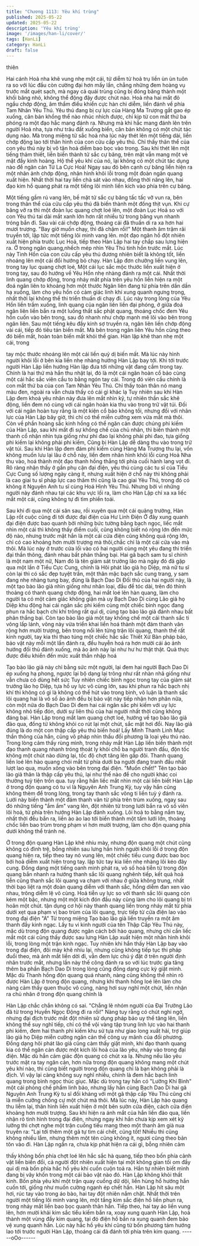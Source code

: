 ```yaml
---
title: "Chương 1113: Yêu khí trùng"
published: 2025-05-22
updated: 2025-05-22
description: 'Yêu khí trùng'
image: '/images/han-li/cover/'
tags: [HanLi]
category: HanLi
draft: false
---
```


thiên

Hai cánh Hoả nha khẽ vung nhẹ một cái, tử diễm từ hoả trụ liền
ùn ùn tuôn ra so với lúc đầu còn cường đại hơn mấy lần, chẳng
những đem hoàng vụ trước mắt quét sạch, mà ngay cả quái trùng
cũng bị đóng băng thành một khối băng nhỏ, không thể động đậy
được chút nào.
Hoả nha hai mắt đỏ ngầu chớp động, âm thầm điều khiển cực
hàn chi diễm, liền đánh về phía Tam Nhãn Yêu Thú.
Yêu thú đang bị cự lực của Hàng Ma Trượng gắt gao ép xuống,
căn bản khổng thể nào nhúc nhích được, chỉ kịp từ con mắt thứ
ba phóng ra một đạo hắc mang đánh ra.
Nhưng mà khi hắc mang đánh lên trên người Hoả nha, tựa như
trâu đất xuống biển, căn bản không có một chút tác dụng nào.
Mà trong miệng tử sắc hoả nha lúc này thét lên một tiếng dài, liền
chớp động lao tới thân hình của con cửu cấp yêu thú.
Chỉ thấy thân thể của con yêu thú này bị vô tận hoả diễm bao bọc
vào trong. Sau khi thét lên một tiếng thảm thiết, liền biến thành tử
sắc cự băng, trên mặt vẫn mang một vẻ mặt đầy kinh hoảng.
Hộ thể yêu khí của nó, lại không có một chút tác dụng nào để
ngăn cản Tử La Cực Hoả!
Ngay sau đó bên cạnh cự băng liền hiện ra một nhân ảnh chớp
động, nhân hình khôi lỗi trong một đoàn ngân quang xuất hiện.
Nhất thời hai tay liền chà sát vào nhau, đồng thời nâng lên, hai
đạo kim hồ quang phát ra một tiếng lôi minh liền kích vào phía
trên cự băng.

Một tiếng gầm rú vang lên, bề mặt tử sắc cự băng tấc tấc vỡ vun
ra, bên trong thân thể của cửu cấp yêu thú đã biến thành một
đống thịt vụn. Khi cự băng vỡ ra thì một đoàn lục quang chợt loé
lên, một đoàn Lục Hoả so với con Yêu thú tai dài mắt xanh lớn
hơn rất nhiều từ trong băng vụn nhanh tróng bắn đi. Sau vài cái
chớp động, thoáng cái đã thuấn di ra xa hơn hai mươi trượng.
"Bay giờ muốn chạy, thì đã chậm rồi!"
Một thanh âm trậm rãi truyền tới, lập tức một tiếng lôi minh vang
lên. một đạo ngân hồ đột nhiên xuất hiện phía trước Lục Hoả, tiếp
theo Hàn Lập hai tay chắp sau lưng hiện ra.
Ở trong ngân quang,nhếch mép nhìn Yêu Thú tinh hồn trước mắt.
Lúc này Tinh Hồn của con cửu cấp yêu thú đương nhiên biết là
không tốt, liền nhoáng lên một cái đổi hướng bỏ chạy. Hàn Lập
đơn chưởng liền vung lên, trong tay lục quang chợt loé,
Một cái lục sắc mộc thước liền xuất hiện ở trong tay, sau đó
hướng về Yêu Hồn nhẹ nhàng đánh ra một cái. Nhất thời linh
quang chớp động, trong nháy mắt phía trên yêu hồn liền hiện ra
một đoá ngân liên to khoảng hơn một thước
Ngân liên đang từ phía trên dần dần hạ xuống, làm cho yêu hồn
có cảm giác linh khí xung quanh ngưng trọng, nhất thời lại không
thể thi triển thuấn di chạy đi.
Lúc này trong lòng của Yêu Hồn liền trầm xuống, linh quang của
ngân liên liền đại phóng, ở giữa đoá ngân liên liền bắn ra một
luồng thất sắc phật quang, thoáng chốc đem Yêu hồn cuốn vào
bên trong, sau đó nhanh như chớp mạnh mẽ lôi vào bên trong
ngân liên.
Sau một tiếng kêu đầy kinh sợ truyền ra, ngân liên liền chớp động
vài cái, tiếp đó tiêu tán biến mất.
Mà bên trong ngân liên Yêu hồn cũng theo đó biến mất, hoàn
toàn biến mất khỏi thế gian. Hàn lập khẽ than nhẹ một cái, trong

tay mộc thước nhoáng lên một cái liền quỷ dị biến mất.
Mà lúc này hình người khôi lỗi ở bên kia liền nhẹ nhàng hướng
Hàn Lập bay tới. Khi tới trước người Hàn Lập liền hướng Hàn lập
đưa tới những vật đang cầm trong tay.
Chính là hai thứ mà hắn thu nhặt lại, đó là một cái ngân hoàn cổ
bảo cùng một cái hắc sắc viên cầu to bằng ngón tay cái. Trong đó
viên cầu chính là con mắt thứ ba của con Tam Nhãn Yêu Thú.
Chỉ thấy toàn thân nó mang màu đen, ngoài ra vẫn chưa thấy có
cái gì khác lạ
Tuy nhiên sau khi Hàn Lập đem khoả yêu nhãn này đưa lên mắt
nhìn kỹ, tự nhiên thần sắc khẽ động, liền đem nó cùng với cái
ngân hoàn kia thu vào trong trữ vật túi.
Đối với cái ngân hoàn tuy rằng là một kiện cổ bảo không tồi,
nhưng đối với nhãn lực của Hàn Lập bây giờ, thì chỉ có thể miễn
cưỡng xem vừa mắt mà thôi.
Còn về phần hoàng sắc kinh hồng có thể ngăn cản được chúng
phi kiếm của Hàn Lập, sau khi mất đi sự khống chế của chủ nhân,
thì biến thành một thanh cổ nhận nhìn tựa giống như phi đao lại
không phải phi đao, tựa giống phi kiếm lại không phải phi kiếm,
Cũng bị Hàn Lập dễ dàng thu vào trong trữ vật túi.
Sau khi Hàn lập đem đám phi kiếm cùng Hàng Ma Trượng thu lại,
vốn không muốn lưu lại lâu ở chỗ này, liền đem nhân hình khôi lỗi
cùng Hoả Nha thu vào, hoá thành một đạo thanh hồng thẳng tới
phía cuối hành lang vọt đi.
Rõ ràng nhận thấy ở gần phụ cận đại điện, yêu thú cùng các tu sĩ
của Tiểu Cực Cung số lượng ngày càng ít, nhưng xuất hiện ở chỗ
này thì không phải là cao giai tu sĩ pháp lực cao thâm thì cũng là
cao giai Yêu Thú, trong đó có không ít Nguyên Anh tu sĩ cùng
Hoá Hình Yêu Thú. Nhưng bởi vì những người này đánh nhau tại
các khu vực lối ra, làm cho Hàn Lập chỉ xa xa liếc mắt một cái,
cũng không tự đi tìm phiền toái.

Sau khi đi qua một cái sân sau, rồi xuyên qua một cái quảng
trường, Hàn Lập rốt cuộc cũng đi tới được đại điện của Hư Linh
Điện
Ở đây xung quanh đại điện được bao quanh bởi những bức
tường bằng bạch ngọc, liếc mắt nhìn một cái thì không thấy điểm
cuối, cũng không biết nó rộng lớn đến mức độ nào, nhưng trước
mặt hắn là một cái cửa điện cũng không quá rộng lớn, chỉ có cao
khoảng hơn mười trượng mà thôi,chắc chỉ là một cái cửa vào mà
thôi.
Mà lúc này ở trước cửa lối vào có hai người cùng một yêu đang
thi triển đại thần thông, đánh nhau bất phân thắng bại.
Hai gã bạch sam tu sĩ chính là một nam một nữ, Nam đó là tên
giám sát trưởng lão mà ngày đó đã gặp qua một lần ở Tiểu Cực
Cung, chính là Hôi phát lão giả họ Diệp, mà nữ tu sĩ còn lại thì có
sắc đẹp tuyệt trần, một thân mặc bạch sắc cung trang, y sam
đang nhẹ nhàng tung bay, đúng là Bạch Dao Di
Đối thủ của hai người này, là một tạo bào lão giả nhìn giống như
nhân loại, đầu để tóc dài, trên đó thỉnh thoảng có thanh quang
chớp động, hai mắt loé lên hàn quang, làm cho người ta có một
cảm giác không giận mà uy
Bạch Dao Di cùng Lão giả họ Diệp khu động hai cái ngân sắc phi
kiếm cùng một chiếc bình ngọc đang phun ra hắc bạch chi khí
trông rất quỉ dị, cùng tạo bào lão giả đánh nhau bất phân thắng
bại.
Còn tạo bào lão giả một tay khống chế một cái thanh sắc ti võng
lấp lánh, võng này vừa triển khai liền hoá thành một đám thanh
vân rộng hơn mười trượng, bên trong nổi lên từng trận lôi quang,
thanh thế rất kinh người, tay kia thì thao túng một chiếc hắc sắc
Thiết Xử Bàn pháp bảo, bảo vật này mỗi một lần đánh ra, đều
huyễn hoá ra hơn mười cái ảo ảnh hướng đối thủ đánh xuống,
mà ảo ảnh này lại như hư hư thật thật. Quả thực được điều khiển
đến mức xuất thần nhập hoá

Tạo bào lão giả này chỉ bằng sức một người, lại đem hai người
Bạch Dao Di ép xuống hạ phong, ngược lại bộ dạng lại trông như
rất nhàn nhã giống như vẫn chưa có dùng hết sức
Tuy nhiên chiếc bình ngọc trong tay của giám sát trưởng lão họ
Diệp, tựa hồ uy lực vô cùng lớn, sau khi phun ra hắc bạch nhị khí
thì không có gì là không có thể hút vào trong bình, vô luận là
thanh sắc lôi quang hai là vô số ảo ảnh đều bị bảo vật này tiếp
nhận hơn phân nữa, còn một nửa do Bạch Dao Di đem hai cái
ngân sắc phi kiếm với uy lực không nhỏ tiếp đón, dưới sự liên thủ
của hai người nhất thời cũng không đáng bại.
Hàn Lập trong mắt lam quang chợt loé, hướng về tạo bào lão giả
đảo qua, đồng tử không khỏi co rút lại một chút, sắc mặt hơi đổi.
Nay lão giả đúng là do một con thập cấp yêu thú biến hoá! Lấy
Minh Thanh Linh Mục thần thông của hắn, cũng vô pháp nhìn
thấu đối phương là loại yêu thú nào.
Trong lòng cảm thấy rùng mình, trong nháy mắt Hàn Lập liền biến
thành một đạo thanh quang nhanh tróng thoát ly khỏi chỗ ba
người tranh đấu, độn tốc không một chút nào dừng lại, tốc độ
chợt tăng lên gấp đôi. Thanh quang liền loé lên hào quang chói
mắt từ phía dưới ba người đang tranh đấu nhất lượt lao qua,
muốn xông vào bên trong đại điện.
"Muốn chết!" Tên tạo bào lão giả thân là thập cấp yêu thú, lại như
thế nào để cho người khác coi thường tuỳ tiện trốn qua. tuy rằng
hắn liếc mắt nhìn một cái liền biết Hàn Lập ở trong độn quang có
tu vi là Nguyên Anh Trung Kỳ, tuy vậy hắn cũng không thèm để
trong lòng, trong tay thanh sắc võng ti liền tuỳ ý đánh ra.
Lưới này biến thành một đám thanh vân từ phía trên trùm xuống,
ngay sau đó những tiếng "ầm ầm" vang lên, đột nhiên từ trong
lưới bắn ra vô số viên lôi hoả, từ phía trên hướng Hàn Lập đánh
xuống. Lôi hoả to bằng nắm tay, nhất thời đều bắn ra, liền ào ào
lao tới biến thành một tấm lưới lớn, thoáng chốc liền bao trùm
trong phạm vi hơn mười trượng, làm cho độn quang phía dưới
không thể tránh né.

Ở trong độn quang Hàn Lập khẽ nhíu mày, nhưng độn quang một
chút cũng không có đình trệ, bỗng nhiên sau lưng hắn hình người
khôi lỗi ở trong độn quang hiện ra, tiếp theo tay nó vung lên, một
chiếc tiểu cung được bao bọc bởi hoả diễm xuất hiện trong tay.
lập tức tay kia liền nhẹ nhàng lôi kéo đây cung.
Đồng dạng một tiếng oanh minh phát ra, vô số hoả tiễn từ trong
độn quang bắn nhanh ra hướng thanh sắc lôi quang nghênh tiếp,
kết quả hoả tiễn cũng thanh sắc lôi quang va chạm với nhau ở
giữa không trung, nhất thời bạo liệt ra một đoàn quang diễm với
thanh sắc, hồng diễm đan xen vào nhau, trông diễm lệ vô cùng.
Hoả tiễn uy lực so với thanh sắc lôi quang còn kém một bậc,
nhưng một một kích đón đầu này cũng làm cho lôi quang bị trì
hoãn một chút. tận dụng cơ hội này thanh quang liền trong nháy
mắt từ phía dưới xẹt qua phạm vị bao trùm của lôi quang, trực
tiếp từ cửa điện lao vào trong đại điện
"A"
Từ trong miệng Tạo bào lão giả liền truyền ra một âm thanh đầy
kinh ngạc.
Lấy tu vi kinh người của tên Thập Cấp Yêu Thú này, mặc dù trong
độn quang được ngăn cách bởi hào quang, nhưng chỉ cần liếc
mắt một cái cũng thấy được sau lưng Hàn Lập xuất hiện một
nhân hình khôi lỗi, trong lòng một trận kinh ngạc.
Tuy nhiên khi hắn thấy Hàn Lập bay vào trong đại điện, đôi mày
khẽ nhíu lại, nhưng cũng không tiếp tục thi pháp đuổi theo, mà
ánh mắt liền dời đi, vẫn đem lực chú ý đặt ở trên người định nhân
trước mắt, nhưng lần này thế công đánh ra so với lúc trước gia
tăng thêm ba phần
Bạch Dao Di trong lòng cũng đồng dạng cực kỳ giật mình.
Mặc dù Thanh hồng độn quang quá nhanh, nàng cũng không thể
nhìn rõ được Hàn Lập ở trong độn quang, nhưng khi thanh hồng
loé lên làm cho nàng cảm thấy quen thuộc vô cùng, nàng hơi suy
nghĩ một chút, liền nhận ra chủ nhân ở trong độn quang chính là

Hàn Lập chắc chắn không có sai.
"Chẳng lẽ nhóm người của Đại Trưởng Lão đã từ trong Huyền
Ngọc Động đi ra rồi!"
Nàng tuy rằng có chút nghi ngờ, nhưng đại địch trước mắt đột
nhiên sử dụng pháp bảo uy thế tăng lên, liền không thể suy nghĩ
tiếp, chỉ có thể vội vàng tập trung linh lực vào hai thanh phi kiếm,
đem hai thanh phi kiếm khu sử tựa như giao long xuất hải, trợ
giúp lão giả họ Diệp miễn cưỡng ngăn cản thế công uy mãnh của
đối phương.
Đồng dạng hôi phát lão giả cũng cảm thấy giật mình, khi đạo
thanh quang kia có thể ngăn cản được một kích lôi hoả của lão
yêu, nhảy vào trong đại điện. Mặc dù hắn cảm giác độn quang có
chút xa lạ. Nhưng nếu lão yêu trước mặt ra tay ngăn cản, hơn
nữa trong độn quang không mang một chút yêu khí nào, thì cũng
biết người trong độn quang chỉ là bạn không phải là địch. Vì vậy
lại càng không suy nghĩ nhiều, chính là đem hắc bạch linh quang
trong bình ngọc thúc giục.
Mặc dù trong tay hắn có "Lưỡng Khí Bình" một cái phỏng chế
phẩm linh bảo, nhưng lấy hắn cùng Bạch Dao Di hai gã Nguyên
Anh Trung Kỳ tu sĩ đối kháng với một gã thập cấp Yêu Thú cũng
chỉ là miễn cưỡng chống cự một chút mà thôi.
Mà lúc này, Hàn Lập hào quang thu liễm lại, thân hình liền xuất
hiện ở một bên sườn cửa điện, cách cửa điện khoảng hơn mười
trượng.
Sau khi hiện ra ánh mắt của hắn liền đảo qua, liền nhận rõ tình
hình trong đại điện, nhưng ngay khi hắn chưa kịp xem xét kỹ
lưỡng thì chợt nghe một trận cuồng tiếu mang theo một thanh âm
già nua truyền ra:
"Lại tới thêm một gã tự tìm cái chết, cũng tốt! Nhiều thì cũng
không nhiều lắm, nhưng thêm một tên cũng không ít, ngươi cũng
theo bản tôn vào đi.
Hàn Lập ngẩn ra, chưa kịp phát hiện ra cái gì, bỗng nhiên cảm

thấy không bốn phía chợt loé lên hắc sắc hà quang, tiếp theo bốn
phía cảnh vật liền biến đổi, cả người đột nhiên xuất hiện tại một
không gian tối om đầy quỉ dị mà bốn phía hắc hồ yêu khí cuồn
cuộn toả ra.
Hắn tự nhiên biết mình đang bị vây khốn trong một cái bảo vật
nào đó.
Hàn Lập không khỏi thất kinh.
Bốn phía yêu khí một trận quay cuồng dữ dội, liền hùng hổ hướng
hắn cuốn tới, giống như muốn cường ngạnh ép chết hắn.
Hàn Lập hít sâu một hơi, rúc tay vào trong áo bào, hai tay đột
nhiên nắm chặt.
Nhất thời trên người một tiếng lôi minh vang lên, một tầng kim sắc
điện hồ liền phun ra, trong nháy mắt liền bao bọc quanh thân hắn.
Tiếp theo, hai tay áo liền vung lên, hơn mười khải kim sắc tiểu
kiếm bắn ra, xoay xung quanh Hàn Lập, hoá thành một vùng đầy
kim quang, tại đó điện hồ bắn ra xung quanh đem bảo vệ xung
quanh hắn.
Lúc này hắc hồ yêu khí cũng từ bốn phương tám hướng lao tới
trước người Hàn Lập, thoáng cái đã đánh tới phía trên kim quang.
------oOo------
